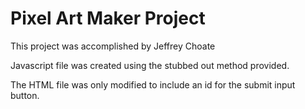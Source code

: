 # Pixel Art Maker Project

This project was accomplished by Jeffrey Choate

Javascript file was created using the stubbed out method provided.

The HTML file was only modified to include an id for the submit input button.